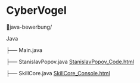 # CyberVogel

🧠java-bewerbung/

Java

├── Main.java

├── StanislavPopov.java [StanislavPopov_Code.html](./StanislavPopov_Code.html)

├── SkillCore.java [SkillCore_Console.html](./SkillCore_Console.html)
